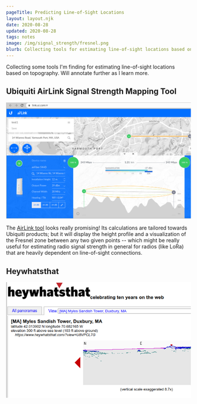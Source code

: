 ```yaml
---
pageTitle: Predicting Line-of-Sight Locations
layout: layout.njk
date: 2020-08-28
updated: 2020-08-28
tags: notes 
image: /img/signal_strength/fresnel.png
blurb: Collecting tools for estimating line-of-sight locations based on topography.
---
```


Collecting some tools I'm finding for estimating line-of-sight locations based on topography. Will annotate further as I learn more.

## Ubiquiti AirLink Signal Strength Mapping Tool

[![airlink](/img/signal_strength/fresnel.png)](https://link.ui.com/#)

The [AirLink tool](https://link.ui.com/#) looks really promising!  Its calculations are tailored towards Ubiquiti products; but it will display the height profile and a visualization of the Fresnel zone between any two given points -- which might be really useful for estimating radio signal strength in general for radios (like LoRa) that are heavily dependent on line-of-sight connections.

## Heywhatsthat

[![hey](/img/signal_strength/hey.png)](https://www.heywhatsthat.com/)




